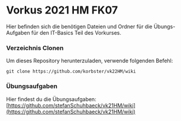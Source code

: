 # Vorkus 2021 HM FK07

Hier befinden sich die benötigen Dateien und Ordner für die Übungs-Aufgaben für den IT-Basics Teil des Vorkurses.

### Verzeichnis Clonen
Um dieses Repository herunterzuladen, verwende folgenden Befehl:
```
git clone https://github.com/korbster/vk22HM/wiki
```

### Übungsaufgaben
Hier findest du die Übungsaufgaben:
[https://github.com/stefanSchuhbaeck/vk21HM/wiki](https://github.com/stefanSchuhbaeck/vk21HM/wiki)
